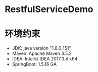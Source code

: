 # RestfulServiceDemo

# 环境约束
- JDK: java version "1.8.0_151"
- Maven: Apache Maven 3.5.2
- IDEA: IntelliJ IDEA 2017.3.4 x64
- SpringBoot: 1.5.16 GA 

